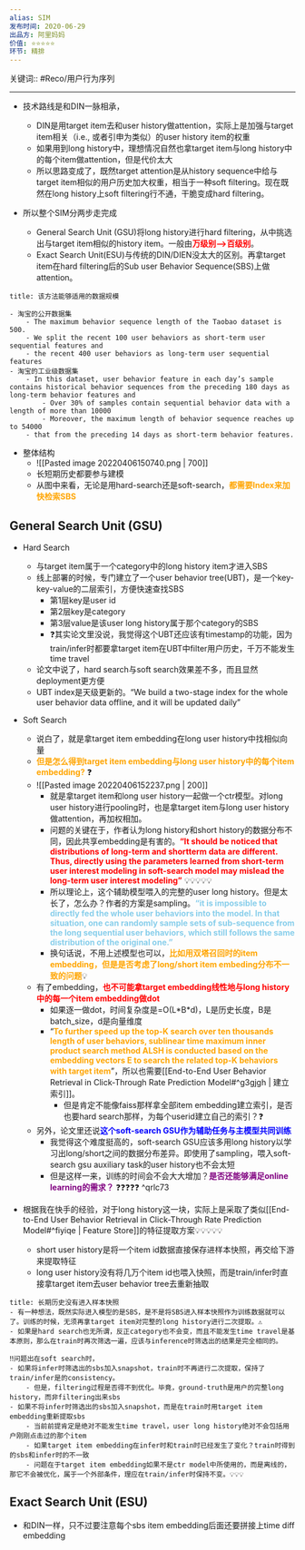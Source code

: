 ```yaml
---
alias: SIM
发布时间: 2020-06-29
出品方: 阿里妈妈
价值: ⭐⭐⭐⭐⭐
环节: 精排
---
```

关键词:: #Reco/用户行为序列 

---

- 技术路线是和DIN一脉相承，
	- DIN是用target item去和user history做attention，实际上是加强与target item相关（i.e., 或者引申为类似）的user history item的权重
	- 如果用到long history中，理想情况自然也拿target item与long history中的每个item做attention，但是代价太大
	- 所以思路变成了，既然target attention是从history sequence中给与target item相似的用户历史加大权重，相当于一种soft filtering。现在既然在long history上soft filtering行不通，干脆变成hard filtering。

- 所以整个SIM分两步走完成
	- General Search Unit (GSU)将long history进行hard filtering，从中挑选出与target item相似的history item。一般由<span style="color:red;font-weight:bold">万级别-->百级别</span>。
	- Exact Search Unit(ESU)与传统的DIN/DIEN没太大的区别。再拿target item在hard filtering后的Sub user Behavior Sequence(SBS)上做attention。

``` ad-note
title: 该方法能够适用的数据规模

- 淘宝的公开数据集
	- The maximum behavior sequence length of the Taobao dataset is 500. 
	- We split the recent 100 user behaviors as short-term user sequential features and 
	- the recent 400 user behaviors as long-term user sequential features
- 淘宝的工业级数据集
	- In this dataset, user behavior feature in each day’s sample contains historical behavior sequences from the preceding 180 days as long-term behavior features and 
		- Over 30% of samples contain sequential behavior data with a length of more than 10000
		- Moreover, the maximum length of behavior sequence reaches up to 54000
	- that from the preceding 14 days as short-term behavior features.
```

- 整体结构
	- ![[Pasted image 20220406150740.png | 700]]
	- 长短期历史都要参与建模
	- 从图中来看，无论是用hard-search还是soft-search，<span style="color:orange;font-weight:bold">都需要Index来加快检索SBS</span>

## General Search Unit (GSU)
- Hard Search
	- 与target item属于一个category中的long history item才进入SBS
	- 线上部署的时候，专门建立了一个user behavior tree(UBT)，是一个key-key-value的二层索引，方便快速查找SBS
		- 第1层key是user id
		- 第2层key是category
		- 第3层value是该user long history属于那个category的SBS
		- ❓其实论文里没说，我觉得这个UBT还应该有timestamp的功能，因为train/infer时都要拿target item在UBT中filter用户历史，千万不能发生time travel
	- 论文中说了，hard search与soft search效果差不多，而且显然deployment更方便
	- UBT index是天级更新的。“We build a two-stage index for the whole user behavior data offline, and it will be updated daily”

- Soft Search 
	- 说白了，就是拿target item embedding在long user history中找相似向量
	- <span style="color:orange;font-weight:bold">但是怎么得到target item embedding与long user history中的每个item embedding?</span> ❓
	- ![[Pasted image 20220406152237.png | 200]]
		- 就是拿target item和long user history一起做一个ctr模型。对long user history进行pooling时，也是拿target item与long user history做attention，再加权相加。
		- 问题的关键在于，作者认为long history和short history的数据分布不同，因此共享embedding是有害的。<span style="color:red;font-weight:bold">“It should be noticed that distributions of long-term and shortterm data are different. Thus, directly using the parameters learned from short-term user interest modeling in soft-search model may mislead the long-term user interest modeling”</span> 💡💡💡💡💡
		- 所以理论上，这个辅助模型喂入的完整的user long history。但是太长了，怎么办？作者的方案是sampling。<span style="color:skyblue;font-weight:bold">“it is impossible to directly fed the whole user behaviors into the model.
In that situation, one can randomly sample sets of sub-sequence from the long sequential user behaviors, which still follows the same distribution of the original one.”</span>
		- 换句话说，不用上述模型也可以，<span style="color:orange;font-weight:bold">比如用双塔召回时的item embedding，但是是否考虑了long/short item embeding分布不一致的问题</span>💡
	- 有了embedding，<span style="color:red;font-weight:bold">也不可能拿target embedding线性地与long history中的每一个item embedding做dot</span>
		- 如果逐一做dot，时间复杂度是=O(L\*B\*d)，L是历史长度，B是batch_size，d是向量维度
		- “<span style="color:orange;font-weight:bold">To further speed up the top-K search over ten thousands length of user behaviors, sublinear time maximum inner product search method ALSH is conducted based on the embedding vectors E to search the related top-K behaviors with target item</span>”，所以也需要[[End-to-End User Behavior Retrieval in Click-Through Rate Prediction Model#^g3gjgh | 建立索引]]。
			- 但是肯定不能像faiss那样拿全部item embedding建立索引，是否也要hard search那样，为每个userid建立自己的索引？❓
	- 另外，论文里还说<span style="color:blue;font-weight:bold">这个soft-search GSU作为辅助任务与主模型共同训练</span>
		- 我觉得这个难度挺高的，soft-search GSU应该多用long history以学习出long/short之间的数据分布差异。即使用了sampling，喂入soft-search gsu auxiliary task的user history也不会太短
		- 但是这样一来，训练的时间会不会大大增加？<span style="color:purple;font-weight:bold">是否还能够满足online learning的需求？</span> ❓❓❓❓❓
 ^qrlc73
- 根据我在快手的经验，对于long history这一块，实际上是采取了类似[[End-to-End User Behavior Retrieval in Click-Through Rate Prediction Model#^fiyiqe | Feature Store]]的特征提取方案💡💡💡💡💡
	- short user history是将一个item id数据直接保存进样本快照，再交给下游来提取特征
	- long user history没有将几万个item id也喂入快照，而是train/infer时直接拿target item去user behavior tree去重新抽取
``` ad-note
title: 长期历史没有进入样本快照
- 有一种想法，既然实际进入模型的是SBS，是不是将SBS进入样本快照作为训练数据就可以了。训练的时候，无须再拿target item对完整的long history进行二次提取。⚠️
- 如果是hard search也无所谓，反正category也不会变，而且不能发生time travel是基本原则，那么在train时再次筛选一遍，应该与inference时筛选出的结果是完全相同的。

‼️问题出在soft search时，
- 如果将infer时筛选出的sbs加入snapshot，train时不再进行二次提取，保持了train/infer是的consistency。
	- 但是，filtering过程是否得不到优化。毕竟，ground-truth是用户的完整long history，而非filtering出来sbs
- 如果不将infer时筛选出的sbs加入snapshot，而是在train时用target item embedding重新提取sbs
	- 当前前提肯定是绝对不能发生time travel，user long history绝对不会包括用户刚刚点击过的那个item
	- 如果target item embedding在infer时和train时已经发生了变化？train时得到的sbs和infer时的不一致
	- 问题在于target item embedding如果不是ctr model中所使用的，而是离线的，那它不会被优化，属于一个外部条件，理应在train/infer时保持不变。💡💡💡
```

## Exact Search Unit (ESU)
- 和DIN一样，只不过要注意每个sbs item embedding后面还要拼接上time diff embedding
